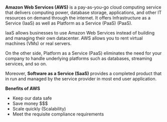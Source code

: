 **Amazon Web Services (AWS)** is a pay-as-you-go cloud computing service that delivers computing power, database storage, applications, and other IT resources on demand through the internet. It offers Infrastructure as a Service (IaaS) as well as Platform as a Service (PaaS) (PaaS).

IaaS allows businesses to use Amazon Web Services instead of building and managing their own datacenter. AWS allows you to rent virtual machines (VMs) or real servers.

On the other side, Platform as a Service (PaaS) eliminates the need for your company to handle underlying platforms such as databases, streaming services, and so on.

Moreover, **Software as a Service (SaaS)** provides a completed product that in run and managed by the service provider in most end user application. 

**Benefits of AWS** 

- Keep our data safe
- Save money $$$
- Scale quickly (Scalability)
- Meet the requisite compliance requirements
